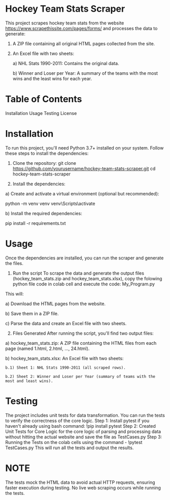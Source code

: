 # Hockey Team Stats Scraper
This project scrapes hockey team stats from the website https://www.scrapethissite.com/pages/forms/ and processes the data to generate:
  1) A ZIP file containing all original HTML pages collected from the site.
  2) An Excel file with two sheets:
     
     a) NHL Stats 1990-2011: Contains the original data.
     
     b) Winner and Loser per Year: A summary of the teams with the most wins and the least wins for each year.

# Table of Contents
  Installation
  Usage
  Testing
  License

# Installation
To run this project, you'll need Python 3.7+ installed on your system. Follow these steps to install the dependencies:

1. Clone the repository:
git clone https://github.com/yourusername/hockey-team-stats-scraper.git
cd hockey-team-stats-scraper

2. Install the dependencies:
   
a) Create and activate a virtual environment (optional but recommended):

python -m venv venv
venv\Scripts\activate

b) Install the required dependencies:

pip install -r requirements.txt

# Usage
Once the dependencies are installed, you can run the scraper and generate the files.
1. Run the script
To scrape the data and generate the output files (hockey_team_stats.zip and hockey_team_stats.xlsx), copy the folowing python file code in colab cell and execute the code:
My_Program.py

This will:

  a) Download the HTML pages from the website.

  b) Save them in a ZIP file.
  
  c) Parse the data and create an Excel file with two sheets.

2. Files Generated
After running the script, you'll find two output files:

  a) hockey_team_stats.zip: A ZIP file containing the HTML files from each page (named 1.html, 2.html, ..., 24.html).
  
  b) hockey_team_stats.xlsx: An Excel file with two sheets:
  
    b.1) Sheet 1: NHL Stats 1990-2011 (all scraped rows).
    
    b.2) Sheet 2: Winner and Loser per Year (summary of teams with the most and least wins).

# Testing
The project includes unit tests for data transformation. You can run the tests to verify the correctness of the core logic.
Step 1: Install pytest if you haven't already using bash command: !pip install pytest
Step 2: Created Unit Tests for Core Logic for the core logic of parsing and processing data without hitting the actual website and save the file as TestCases.py
Step 3: Running the Tests on the colab cells using the command - !pytest TestCases.py
This will run all the tests and output the results.

# NOTE
The tests mock the HTML data to avoid actual HTTP requests, ensuring faster execution during testing. No live web scraping occurs while running the tests.











